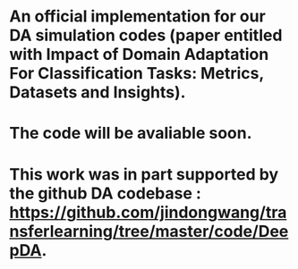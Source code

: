 # An official implementation for our DA simulation codes (paper entitled with Impact of Domain Adaptation For Classification Tasks: Metrics, Datasets and Insights).
# The code will be avaliable soon.
# This work was in part supported by the github DA codebase : https://github.com/jindongwang/transferlearning/tree/master/code/DeepDA.
